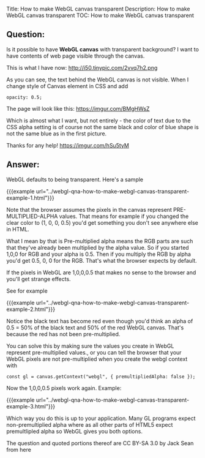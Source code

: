 Title: How to make WebGL canvas transparent
Description: How to make WebGL canvas transparent
TOC: How to make WebGL canvas transparent

## Question:

Is it possible to have **WebGL canvas** with transparent background?
I want to have contents of web page visible through the canvas.

This is what I have now: http://i50.tinypic.com/2vvq7h2.png

As you can see, the text behind the WebGL canvas is not visible. When I change style of Canvas element in CSS and add

    opacity: 0.5;

The page will look like this:
https://imgur.com/BMgHWsZ

Which is almost what I want, but not entirely - the color of text due to the CSS alpha setting is of course not the same black and color of blue shape is not the same blue as in the first picture.

Thanks for any help!
https://imgur.com/hSu5tyM

## Answer:

WebGL defaults to being transparent. Here's a sample

{{{example url="../webgl-qna-how-to-make-webgl-canvas-transparent-example-1.html"}}}

Note that the browser assumes the pixels in the canvas represent PRE-MULTIPLIED-ALPHA values. That means for example if you changed the clear color to (1, 0, 0, 0.5) you'd get something you don't see anywhere else in HTML.

What I mean by that is Pre-multiplied alpha means the RGB parts are such that they've already been multiplied by the alpha value. So if you started 1,0,0 for RGB and your alpha is 0.5. Then if you multiply the RGB by alpha you'd get 0.5, 0, 0 for the RGB. That's what the browser expects by default.

If the pixels in WebGL are 1,0,0,0.5 that makes no sense to the browser and you'll get strange effects.  

See for example 

{{{example url="../webgl-qna-how-to-make-webgl-canvas-transparent-example-2.html"}}}

Notice the black text has become red even though you'd think an alpha of 0.5 = 50% of the black text and 50% of the red WebGL canvas. That's because the red has not been pre-multiplied.

You can solve this by making sure the values you create in WebGL represent pre-multiplied values., or you can tell the browser that your WebGL pixels are not pre-multiplied when you create the webgl context with

    const gl = canvas.getContext("webgl", { premultipliedAlpha: false });

Now the 1,0,0,0.5 pixels work again. Example: 

{{{example url="../webgl-qna-how-to-make-webgl-canvas-transparent-example-3.html"}}}

Which way you do this is up to your application. Many GL programs expect non-premultiplied alpha where as all other parts of HTML5 expect premultlipled alpha so WebGL gives you both options.





<div class="so">
  <div>The question and quoted portions thereof are 
    CC BY-SA 3.0 by
    <a data-href="https://stackoverflow.com/users/1647738">Jack Sean</a>
    from
    <a data-href="https://stackoverflow.com/questions/12273858">here</a>
  </div>
</div>
